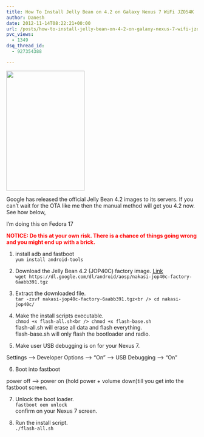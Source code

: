 ```yaml
---
title: How To Install Jelly Bean on 4.2 on Galaxy Nexus 7 WiFi JZO54K
author: Danesh
date: 2012-11-14T08:22:21+00:00
url: /posts/how-to-install-jelly-bean-on-4-2-on-galaxy-nexus-7-wifi-jzo54k/
pvc_views:
  - 1349
dsq_thread_id:
  - 927354388

---
```

<a href="/posts/how-to-install-jelly-bean-on-4-2-on-galaxy-nexus-7-wifi-jzo54k/jb-new-logo/" rel="attachment wp-att-3081"><img loading="lazy" class="alignnone size-full wp-image-3081" title="jb-new-logo" src="/wp-content/uploads/2012/11/jb-new-logo.png" alt="" width="206" height="316" /></a>

Google has released the official Jelly Bean 4.2 images to its servers. If you can&#8217;t wait for the OTA like me then the manual method will get you 4.2 now. See how below,

I&#8217;m doing this on Fedora 17

**<span style="color: #ff0000;">NOTICE: Do this at your own risk. There is a chance of things going wrong and you might end up with a brick.</span>**

1. install adb and fastboot  
`yum install android-tools`  
2. Download the Jelly Bean 4.2 (JOP40C) factory image. [Link][1]  
`wget https://dl.google.com/dl/android/aosp/nakasi-jop40c-factory-6aabb391.tgz`  
3. Extract the downloaded file.  
`tar -zxvf nakasi-jop40c-factory-6aabb391.tgz<br />
cd nakasi-jop40c/`  
4. Make the install scripts executable.  
`chmod +x flash-all.sh<br />
chmod +x flash-base.sh`  
flash-all.sh will erase all data and flash everything.  
flash-base.sh will only flash the bootloader and radio.

5. Make user USB debugging is on for your Nexus 7.

Settings &#8211;> Developer Options &#8211;> &#8220;On&#8221; &#8211;> USB Debugging &#8211;> &#8220;On&#8221;

6. Boot into fastboot

power off &#8211;> power on (hold power + volume down)till you get into the fastboot screen.

7. Unlock the boot loader.  
`fastboot oem unlock`  
confirm on your Nexus 7 screen.

8. Run the install script.  
`./flash-all.sh`

 [1]: https://dl.google.com/dl/android/aosp/nakasi-jop40c-factory-6aabb391.tgz